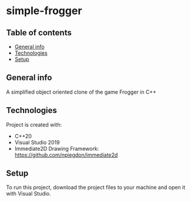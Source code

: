 # simple-frogger
## Table of contents
* [General info](#general-info)
* [Technologies](#technologies)
* [Setup](#setup)
## General info
A simplified object oriented clone of the game Frogger in C++
## Technologies
Project is created with:
* C++20
* Visual Studio 2019
* Immediate2D Drawing Framework: https://github.com/npiegdon/immediate2d
## Setup
To run this project, download the project files to your machine and open it with Visual Studio.
